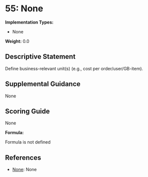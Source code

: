 # 55: None

**Implementation Types:**

- None

**Weight:** 0.0

## Descriptive Statement

Define business-relevant unit(s) (e.g., cost per order/user/GB-item).

## Supplemental Guidance

None

## Scoring Guide

None

**Formula:**

Formula is not defined

## References

- [None](None): None


